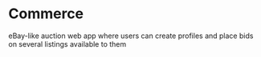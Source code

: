 # Commerce
eBay-like auction web app where users can create profiles and place bids on several listings available to them

